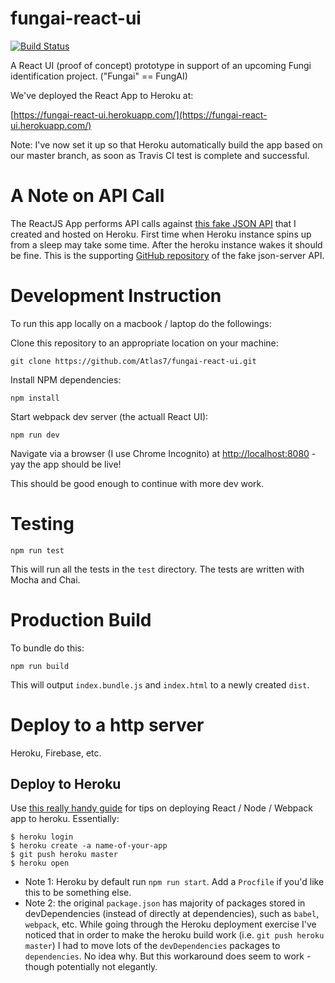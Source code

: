 # fungai-react-ui

[![Build Status](https://travis-ci.org/Atlas7/fungai-react-ui.svg?branch=master)](https://travis-ci.org/Atlas7/fungai-react-ui)

A React UI (proof of concept) prototype in support of an upcoming Fungi identification project. ("Fungai" == FungAI)

We've deployed the React App to Heroku at:

[https://fungai-react-ui.herokuapp.com/](https://fungai-react-ui.herokuapp.com/)

Note: I've now set it up so that Heroku automatically build the app based on our master branch,
as soon as Travis CI test is complete and successful.

# A Note on API Call

The ReactJS App performs API calls against [this fake JSON API](https://fungai-json-server-heroku.herokuapp.com/)
that I created and hosted on Heroku. First time when Heroku instance spins up from a sleep may take some time.
After the heroku instance wakes it should be fine. This is the supporting
[GitHub repository](https://github.com/Atlas7/fungai-json-server-heroku) of the fake json-server API.

# Development Instruction

To run this app locally on a macbook / laptop do the followings:

Clone this repository to an appropriate location on your machine:

```
git clone https://github.com/Atlas7/fungai-react-ui.git
```

Install NPM dependencies:

```
npm install
```

Start webpack dev server (the actuall React UI):

```
npm run dev
```

Navigate via a browser (I use Chrome Incognito) at [http://localhost:8080](http://localhost:8080) - yay the app
should be live!

This should be good enough to continue with more dev work.


# Testing

```
npm run test
```

This will run all the tests in the `test` directory. The tests are written with Mocha and Chai.

# Production Build

To bundle do this:

```
npm run build
```

This will output `index.bundle.js` and `index.html` to a newly created `dist`.

# Deploy to a http server

Heroku, Firebase, etc.

## Deploy to Heroku

Use [this really handy guide](https://github.com/alanbsmith/react-node-example) for tips on deploying
React / Node / Webpack app to heroku. Essentially:

```
$ heroku login
$ heroku create -a name-of-your-app
$ git push heroku master
$ heroku open
```

- Note 1: Heroku by default run `npm run start`. Add a `Procfile` if you'd like this to be something else.
- Note 2: the original `package.json` has majority of packages stored in devDependencies (instead of directly at
dependencies), such as `babel`, `webpack`, etc. While going through the Heroku deployment exercise I've noticed
that in order to make the heroku build work (i.e. `git push heroku master`) I had to move lots of the `devDependencies`
packages to `dependencies`. No idea why. But this workaround does seem to work - though potentially not elegantly.
